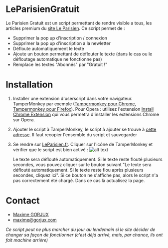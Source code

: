 # LeParisienGratuit
Le Parisien Gratuit est un script permettant de rendre visible a tous, les articles premium du [site Le Parisien](http://www.leparisien.fr). Ce script permet de :
* Supprimer la pop up d'inscription / connexion
* Supprimer la pop up d'inscription a la newletter
* Défloute automatiquement le texte
* Ajoute un bouton permettant de déflouter le texte (dans le cas ou le défloutage automatique ne fonctionne pas)
* Remplace les textes "Abonnés" par "Gratuit !"

# Installation
1. Installer une extension d'userscript dans votre navigateur. TamperMonkey par exemple ([Tampermonkey pour Chrome](https://chrome.google.com/webstore/detail/tampermonkey/dhdgffkkebhmkfjojejmpbldmpobfkfo?hl=fr), [Tampermonkey pour Firefox](https://addons.mozilla.org/en-US/firefox/addon/tampermonkey/)).
Pour Opera : utilisez l'extension [Install Chrome Extension](https://addons.opera.com/fr/extensions/details/install-chrome-extensions/) qui vous permetra d'installer les extensions Chrome sur Opera.

2. Ajouter le script à TamperMonkey, le script à ajouter se trouve à [cette adresse](https://github.com/maximegorjux/leparisien/blob/master/free.js). Il faut recopier l'ensemble du script et sauvegarder

3. Se rendre sur [LeParisien.fr](http://www.leparisien.fr). Cliquer sur l'icône de TamperMonkey et vérifier que le script est bien activé :
![alt text](https://www.zupimages.net/up/19/31/if4k.png "Extension activé")

   Le texte sera déflouté automatiquement. Si le texte reste flouté plusieurs secondes, vous pouvez cliquer sur le bouton suivant "Le texte sera déflouté automatiquement. Si le texte reste flou après plusieurs secondes, cliquez ici".
   Si ce bouton ne s'affiche pas, alors le script n'a pas correctement été chargé. Dans ce cas là actualisez la page.

# Contact
* [Maxime GORJUX](https://maxime.gorjux.com)
* maxime@gorjux.com



_Ce script peut ne plus marcher du jour au lendemain si le site décider de changer sa façon de fonctionner (c'est déjà arrivé, mais, par chance, ils ont fait machine arrière)_
